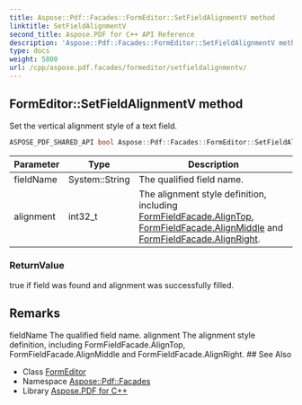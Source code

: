 ```yaml
---
title: Aspose::Pdf::Facades::FormEditor::SetFieldAlignmentV method
linktitle: SetFieldAlignmentV
second_title: Aspose.PDF for C++ API Reference
description: 'Aspose::Pdf::Facades::FormEditor::SetFieldAlignmentV method. Set the vertical alignment style of a text field in C++.'
type: docs
weight: 5800
url: /cpp/aspose.pdf.facades/formeditor/setfieldalignmentv/
---
```

## FormEditor::SetFieldAlignmentV method


Set the vertical alignment style of a text field.

```cpp
ASPOSE_PDF_SHARED_API bool Aspose::Pdf::Facades::FormEditor::SetFieldAlignmentV(System::String fieldName, int32_t alignment)
```


| Parameter | Type | Description |
| --- | --- | --- |
| fieldName | System::String | The qualified field name. |
| alignment | int32_t | The alignment style definition, including [FormFieldFacade.AlignTop](../../formfieldfacade/aligntop/), [FormFieldFacade.AlignMiddle](../../formfieldfacade/alignmiddle/) and [FormFieldFacade.AlignRight](../../formfieldfacade/alignright/). |

### ReturnValue

true if field was found and alignment was successfully filled.
## Remarks


<parameterlist kind="param">
  <parameteritem>
    <parameternamelist>
      <parametername>fieldName</parametername>
    </parameternamelist>
    <parameterdescription>
      <para>The qualified field name.</para>
    </parameterdescription>
  </parameteritem>
  <parameteritem>
    <parameternamelist>
      <parametername>alignment</parametername>
    </parameternamelist>
    <parameterdescription>
      <para>The alignment style definition, including <ref refid="class_aspose_1_1_pdf_1_1_facades_1_1_form_field_facade_1ab25aae3b888a530e9a1e60466542ebfc" kindref="member">FormFieldFacade.AlignTop</ref>, <ref refid="class_aspose_1_1_pdf_1_1_facades_1_1_form_field_facade_1ab882498f00b56a530613988b4313bc70" kindref="member">FormFieldFacade.AlignMiddle</ref> and <ref refid="class_aspose_1_1_pdf_1_1_facades_1_1_form_field_facade_1ad16ee85548c5d117ac2d45541e7c14a3" kindref="member">FormFieldFacade.AlignRight</ref>.</para>
    </parameterdescription>
  </parameteritem>
</parameterlist>
## See Also

* Class [FormEditor](../)
* Namespace [Aspose::Pdf::Facades](../../)
* Library [Aspose.PDF for C++](../../../)
